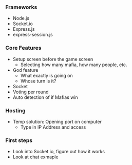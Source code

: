 ### Frameworks

-   Node.js
-   Socket.io
-   Express.js
-   express-session.js

### Core Features

-   Setup screen before the game screen
    -   Selecting how many mafia, how many people, etc.
-   God feature
    -   What exactly is going on
    -   Whose turn is it?
-   Socket
-   Voting per round
-   Auto detection of if Mafias win

### Hosting

-   Temp solution: Opening port on computer
    -   Type in IP Address and access

### First steps

-   Look into Socket.io, figure out how it works
-   Look at chat exmaple
